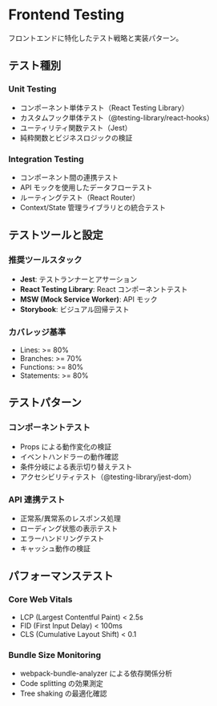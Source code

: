 # Frontend Testing

フロントエンドに特化したテスト戦略と実装パターン。

## テスト種別

### Unit Testing
- コンポーネント単体テスト（React Testing Library）
- カスタムフック単体テスト（@testing-library/react-hooks）
- ユーティリティ関数テスト（Jest）
- 純粋関数とビジネスロジックの検証

### Integration Testing
- コンポーネント間の連携テスト
- API モックを使用したデータフローテスト
- ルーティングテスト（React Router）
- Context/State 管理ライブラリとの統合テスト

## テストツールと設定

### 推奨ツールスタック
- **Jest**: テストランナーとアサーション
- **React Testing Library**: React コンポーネントテスト
- **MSW (Mock Service Worker)**: API モック
- **Storybook**: ビジュアル回帰テスト

### カバレッジ基準
- Lines: >= 80%
- Branches: >= 70%
- Functions: >= 80%
- Statements: >= 80%

## テストパターン

### コンポーネントテスト
- Props による動作変化の検証
- イベントハンドラーの動作確認
- 条件分岐による表示切り替えテスト
- アクセシビリティテスト（@testing-library/jest-dom）

### API 連携テスト
- 正常系/異常系のレスポンス処理
- ローディング状態の表示テスト
- エラーハンドリングテスト
- キャッシュ動作の検証

## パフォーマンステスト

### Core Web Vitals
- LCP (Largest Contentful Paint) < 2.5s
- FID (First Input Delay) < 100ms
- CLS (Cumulative Layout Shift) < 0.1

### Bundle Size Monitoring
- webpack-bundle-analyzer による依存関係分析
- Code splitting の効果測定
- Tree shaking の最適化確認
